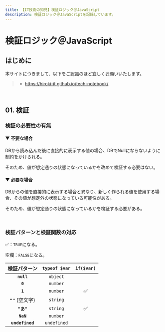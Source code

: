 ```yaml
---
title: 【IT技術の知見】検証ロジック＠JavaScript
description: 検証ロジック＠JavaScriptを記録しています。
---
```


# 検証ロジック＠JavaScript

## はじめに

本サイトにつきまして、以下をご認識のほど宜しくお願いいたします。

> - https://hiroki-it.github.io/tech-notebook/

<br>

## 01. 検証

### 検証の必要性の有無

#### ▼ 不要な場合

DBから読み込んだ後に直接的に表示する値の場合、DBでNullにならないように制約をかけられる。

そのため、値が想定通りの状態になっているかを改めて検証する必要はない。

#### ▼ 必要な場合

DBからの値を直接的に表示する場合と異なり、新しく作られる値を使用する場合、その値が想定外の状態になっている可能性がある。

そのため、値が想定通りの状態になっているかを検証する必要がある。

<br>

### 検証パターンと検証関数の対応

✅：`TRUE`になる。

空欄：`FALSE`になる。

|   検証パターン    | `typeof $var` | `if($var)` |
| :---------------: | :-----------: | :--------: |
|    **`null`**     |   `object`    |            |
|      **`0`**      |   `number`    |            |
|      **`1`**      |   `number`    |     ✅     |
| **`""`** (空文字) |   `string`    |            |
|    **`"あ"`**     |   `string`    |     ✅     |
|     **`NaN`**     |   `number`    |            |
|  **`undefined`**  |  `undefined`  |            |

<br>
